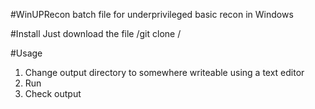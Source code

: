 #WinUPRecon
batch file for underprivileged basic recon in Windows

#Install
Just download the file
/git clone <url>/
  
#Usage
1. Change output directory to somewhere writeable using a text editor
2. Run
3. Check output
